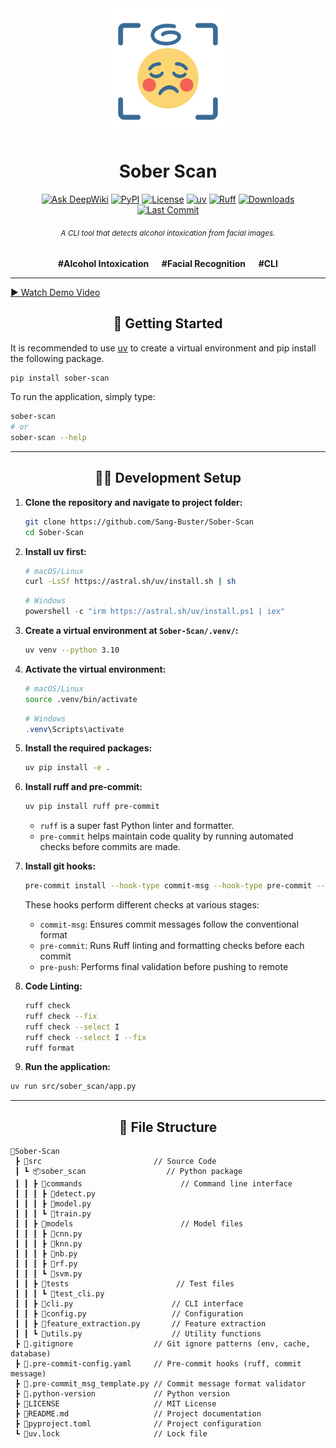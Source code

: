 <div align="center">
   <a href="https://github.com/Sang-Buster/Sober-Scan">
      <img src="https://raw.githubusercontent.com/Sang-Buster/Sober-Scan/refs/heads/main/README.assets/logo.png" width=40% alt="logo">
   </a>
   <h1>Sober Scan</h1>
   <a href="https://deepwiki.com/Sang-Buster/Sober-Scan"><img src="https://deepwiki.com/badge.svg" alt="Ask DeepWiki"></a>
   <a href="https://pypi.org/project/sober-scan/"><img src="https://img.shields.io/pypi/v/sober-scan" alt="PyPI"></a>
   <a href="https://github.com/Sang-Buster/Sober-Scan/blob/main/LICENSE"><img src="https://img.shields.io/github/license/Sang-Buster/Sober-Scan" alt="License"></a>
   <a href="https://github.com/astral-sh/uv"><img src="https://img.shields.io/endpoint?url=https://raw.githubusercontent.com/astral-sh/uv/main/assets/badge/v0.json" alt="uv"></a>
   <a href="https://github.com/astral-sh/ruff"><img src="https://img.shields.io/endpoint?url=https://raw.githubusercontent.com/astral-sh/ruff/main/assets/badge/v2.json" alt="Ruff"></a>
   <a href="https://pepy.tech/project/sober-scan"><img src="https://img.shields.io/pypi/dm/sober-scan" alt="Downloads"></a>
   <a href="https://github.com/Sang-Buster/Sober-Scan/commits/main"><img src="https://img.shields.io/github/last-commit/Sang-Buster/Sober-Scan" alt="Last Commit"></a>
   <h6><small>A CLI tool that detects alcohol intoxication from facial images.</small></h6>
   <p><b>#Alcohol Intoxication &emsp; #Facial Recognition &emsp; #CLI</b></p>
</div>

---

[▶️ Watch Demo Video]()

<div align="center">
  <h2>🚀 Getting Started</h2>
</div>

It is recommended to use [uv](https://docs.astral.sh/uv/getting-started/installation/) to create a virtual environment and pip install the following package.

```bash
pip install sober-scan
```

To run the application, simply type:

```bash
sober-scan
# or
sober-scan --help
```

---

<div align="center">
  <h2>👨‍💻 Development Setup</h2>
</div>

1. **Clone the repository and navigate to project folder:**
   ```bash
   git clone https://github.com/Sang-Buster/Sober-Scan
   cd Sober-Scan
   ```

2. **Install uv first:**
   ```bash
   # macOS/Linux
   curl -LsSf https://astral.sh/uv/install.sh | sh
   ```

   ```powershell
   # Windows
   powershell -c "irm https://astral.sh/uv/install.ps1 | iex"
   ```

3. **Create a virtual environment at `Sober-Scan/.venv/`:**
   ```bash
   uv venv --python 3.10
   ```

4. **Activate the virtual environment:**
   ```bash
   # macOS/Linux
   source .venv/bin/activate
   ```

   ```powershell
   # Windows
   .venv\Scripts\activate
   ```

5. **Install the required packages:**
   ```bash
   uv pip install -e .
   ```

6. **Install ruff and pre-commit:**
   ```bash
   uv pip install ruff pre-commit
   ```
   - `ruff` is a super fast Python linter and formatter.
   - `pre-commit` helps maintain code quality by running automated checks before commits are made.

7. **Install git hooks:**
   ```bash
   pre-commit install --hook-type commit-msg --hook-type pre-commit --hook-type pre-push
   ```

   These hooks perform different checks at various stages:
   - `commit-msg`: Ensures commit messages follow the conventional format
   - `pre-commit`: Runs Ruff linting and formatting checks before each commit
   - `pre-push`: Performs final validation before pushing to remote
  
8. **Code Linting:**
   ```bash
   ruff check
   ruff check --fix
   ruff check --select I
   ruff check --select I --fix
   ruff format
   ```

9.  **Run the application:**
   ```bash
   uv run src/sober_scan/app.py
   ```

---

<div align="center">
  <h2>📝 File Structure</h2>
</div>

```text
📂Sober-Scan
 ┣ 📂src                         // Source Code
 ┃ ┗ 📦sober_scan                  // Python package
 ┃ ┃ ┣ 📂commands                      // Command line interface
 ┃ ┃ ┃ ┣ 📄detect.py
 ┃ ┃ ┃ ┣ 📄model.py
 ┃ ┃ ┃ ┗ 📄train.py
 ┃ ┃ ┣ 📂models                        // Model files
 ┃ ┃ ┃ ┣ 📄cnn.py
 ┃ ┃ ┃ ┣ 📄knn.py
 ┃ ┃ ┃ ┣ 📄nb.py
 ┃ ┃ ┃ ┣ 📄rf.py
 ┃ ┃ ┃ ┗ 📄svm.py
 ┃ ┃ ┣ 📂tests                        // Test files
 ┃ ┃ ┃ ┗ 📄test_cli.py
 ┃ ┃ ┣ 📄cli.py                      // CLI interface
 ┃ ┃ ┣ 📄config.py                   // Configuration
 ┃ ┃ ┣ 📄feature_extraction.py       // Feature extraction
 ┃ ┃ ┗ 📄utils.py                    // Utility functions
 ┣ 📄.gitignore                  // Git ignore patterns (env, cache, database)
 ┣ 📄.pre-commit-config.yaml     // Pre-commit hooks (ruff, commit message)
 ┣ 📄.pre-commit_msg_template.py // Commit message format validator
 ┣ 📄.python-version             // Python version
 ┣ 📄LICENSE                     // MIT License
 ┣ 📄README.md                   // Project documentation
 ┣ 📄pyproject.toml              // Project configuration
 ┗ 📄uv.lock                     // Lock file
 ```